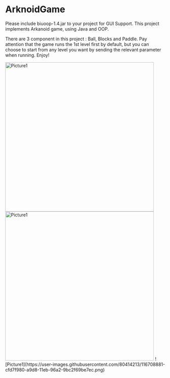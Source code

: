 # ArknoidGame
Please include biuoop-1.4.jar to your project for GUI Support.
This project implements Arkanoid game, using Java and OOP.

There are 3 component in this project : Ball, Blocks and Paddle.
Pay attention that the game runs the 1st level first by default,
but you can choose to start from any level you want by sending the relevant parameter when running.
Enjoy!


<img width="468" alt="Picture1" src="https://user-images.githubusercontent.com/80414213/116703244-bb90fe00-a9d2-11eb-9e33-95cef77c54fc.png">
<img width="468" alt="Picture1" src="https://user-images.githubusercontent.com/80414213/116708529-77086100-a9d8-11eb-863d-aa1d3ae21505.png">
![Picture1](https://user-images.githubusercontent.com/80414213/116708881-cfd7f980-a9d8-11eb-96a2-9bc2f69be7ec.png)
